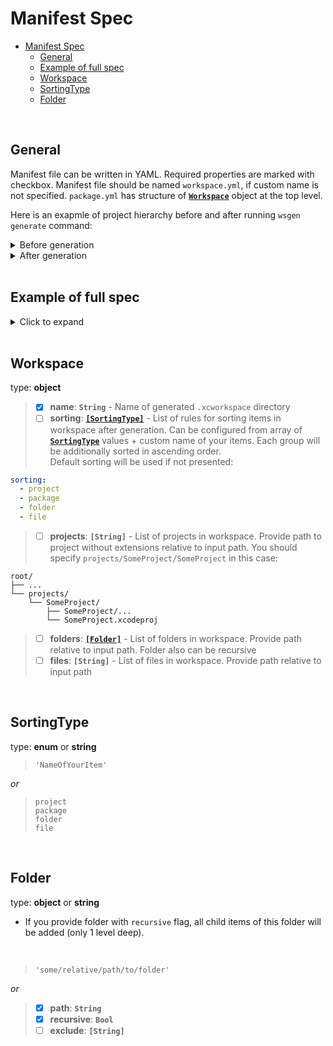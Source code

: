 # Manifest Spec

- [Manifest Spec](#manifest-spec)
  - [General](#general)
  - [Example of full spec](#example-of-full-spec)
  - [Workspace](#workspace)
  - [SortingType](#sortingtype)
  - [Folder](#folder)

<br/>

## General

Manifest file can be written in YAML. Required properties are marked with checkbox. Manifest file should be named `workspace.yml`, if custom name is not specified. `package.yml` has structure of [**`Workspace`**](#Workspace) object at the top level.  

Here is an exapmle of project hierarchy before and after running `wsgen generate` command:

<details>
<summary>Before generation</summary>

```
root/
├── ...
└── workspace.yml
```

</details>

<details>
<summary>After generation</summary>

```
root/
├── ...
├── workspace.yml
└── <WorkspaceName>.xcworkspace/
    └── contents.xcworkspacedata
```
</details>

<br/>

## Example of full spec

<details>
<summary>Click to expand</summary>

```yaml
name: WorkspaceName

# All missing type sorting rules will be added
# automatically, hence full list after manifest
# parsing will be:
#
# sorting:
#   - NameOfItemAtVeryTop
#   - folder
#   - package
#   - project
#   - file
#
sorting:
  - NameOfItemAtVeryTop
  - folder
  - package

# Note that you should provide path to project
# without .xcodeproj extension here
#
projects:
  - SomeProject
  - Some/Path/To/Another/Project

# All folders are not recursive by default
# If you want to mark it as recursive you
# should set recursive: true to it
#
# Recursive folder will be replaced by array of
# its items
#
# For given hierarchy 
#
# root/
# ├── ...
# └── Folders/
#     ├── FolderA/...
#     ├── FolderB/...
#     ├── FolderC/...
#     ├── FolderD/...
#     └── FolderE/...
#
# you can decsribe folders value like this:
#
# folders:
#   - path: Folders
#     recursive: true
#     exclude:
#       - FolderC
#
# same as:
#
# folders:
#   - Folders/FolderA
#   - Folders/FolderB
#   - Folders/FolderD
#   - Folders/FolderE
#
folders:
  - Folder
  - Another/Folder
  - path: Path/To/Recursive/Folder
    recursive: true

# Several files such as
# '.DS_Store'
# will be ignored here
# 
files:
  - text.txt
  - image.png
  - spec.md
```
</details>

<br/>

## Workspace

type: **object**

> - [x] **name**: **`String`** - Name of generated `.xcworkspace` directory
> - [ ] **sorting**: [**`[SortingType]`**](#SortingType) - List of rules for sorting items in workspace after generation. Can be configured from array of [**`SortingType`**](#SortingType) values + custom name of your items. Each group will be additionally sorted in ascending order.  
Default sorting will be used if not presented:
```yaml
sorting:
  - project
  - package
  - folder
  - file
```
> - [ ] **projects**: **`[String]`** - List of projects in workspace. Provide path to project without extensions relative to input path. You should specify `projects/SomeProject/SomeProject` in this case:
```
root/
├── ...
└── projects/
    └── SomeProject/
        ├── SomeProject/...
        └── SomeProject.xcodeproj
```
> - [ ] **folders**: [**`[Folder]`**](#Folder) - List of folders in workspace. Provide path relative to input path. Folder also can be recursive
> - [ ] **files**: **`[String]`** - List of files in workspace. Provide path relative to input path

<br/>

## SortingType

type: **enum** or **string**

> `'NameOfYourItem'`

*or*

> `project`  
> `package`  
> `folder`  
> `file`  

<br/>

## Folder

type: **object** or **string**

- If you provide folder with `recursive` flag, all child items of this folder will be added (only 1 level deep).

<br/>

> `'some/relative/path/to/folder'`

*or*

> - [x] **path**: **`String`**
> - [x] **recursive**: **`Bool`**
> - [ ] **exclude**: **`[String]`**
